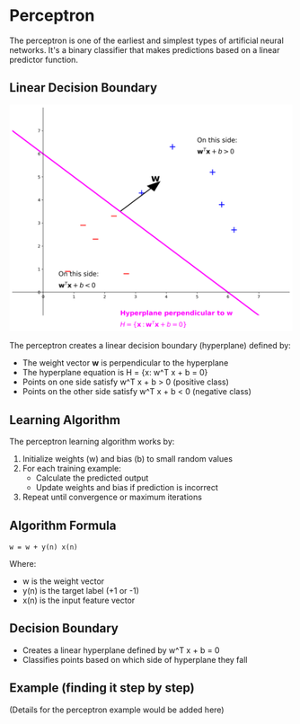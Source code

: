 # Perceptron

The perceptron is one of the earliest and simplest types of artificial neural networks. It's a binary classifier that makes predictions based on a linear predictor function.

## Linear Decision Boundary

![Perceptron Hyperplane](../Images/perceptron_hyperplane.png)

The perceptron creates a linear decision boundary (hyperplane) defined by:
- The weight vector **w** is perpendicular to the hyperplane
- The hyperplane equation is H = {x: w^T x + b = 0}
- Points on one side satisfy w^T x + b > 0 (positive class)
- Points on the other side satisfy w^T x + b < 0 (negative class)

## Learning Algorithm

The perceptron learning algorithm works by:
1. Initialize weights (w) and bias (b) to small random values
2. For each training example:
   - Calculate the predicted output
   - Update weights and bias if prediction is incorrect
3. Repeat until convergence or maximum iterations

## Algorithm Formula
```
w = w + y(n) x(n)
```
Where:
- w is the weight vector
- y(n) is the target label (+1 or -1)
- x(n) is the input feature vector

## Decision Boundary
- Creates a linear hyperplane defined by w^T x + b = 0
- Classifies points based on which side of hyperplane they fall

## Example (finding it step by step)
(Details for the perceptron example would be added here) 